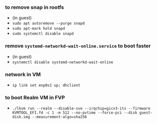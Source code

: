 

### to remove snap in rootfs
* (in guest)
* `sudo apt autoremove --purge snapd`
* `sudo apt-mark hold snapd`
* `sudo systemctl disable snapd`

### remove `systemd-networkd-wait-online.service` to boot faster
* (in guest)
* `systemctl disable systemd-networkd-wait-online`

### network in VM
* `ip link set enp0s1 up; dhclient`

### to boot Realm VM in FVP
* `./lkvm run --realm --disable-sve --irqchip=gicv3-its --firmware KVMTOOL_EFI.fd -c 1 -m 512 --no-pvtime --force-pci --disk guest-disk.img --measurement-algo=sha256`
